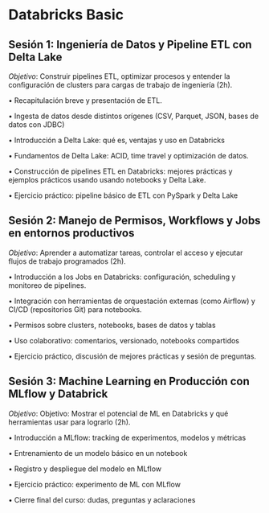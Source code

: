 # Databricks Basic

## Sesión 1:  Ingeniería de Datos y Pipeline ETL con Delta Lake

*Objetivo*: Construir pipelines ETL, optimizar procesos y entender la configuración de 
clusters para cargas de trabajo de ingeniería (2h). 

• Recapitulación breve y presentación de ETL. 

• Ingesta de datos desde distintos orígenes (CSV, Parquet, JSON, bases de datos con JDBC) 

• Introducción a Delta Lake: qué es, ventajas y uso en Databricks 

• Fundamentos de Delta Lake: ACID, time travel y optimización de datos. 

• Construcción de pipelines ETL en Databricks: mejores prácticas y ejemplos prácticos usando usando notebooks y Delta Lake. 

• Ejercicio práctico: pipeline básico de ETL con PySpark y Delta Lake 

## Sesión 2:  Manejo de Permisos, Workflows y Jobs en entornos productivos 

*Objetivo*:  Aprender a automatizar tareas, controlar el acceso y ejecutar flujos de trabajo programados (2h). 

• Introducción a los Jobs en Databricks: configuración, scheduling y monitoreo de pipelines. 

• Integración con herramientas de orquestación externas (como Airflow) y CI/CD (repositorios Git) para notebooks. 

• Permisos sobre clusters, notebooks, bases de datos y tablas 

• Uso colaborativo: comentarios, versionado, notebooks compartidos 

• Ejercicio práctico, discusión de mejores prácticas y sesión de preguntas. 


## Sesión 3:  Machine Learning en Producción con MLflow y Databrick

*Objetivo*: Objetivo: Mostrar el potencial de ML en Databricks y qué herramientas usar para lograrlo (2h).  

• Introducción a MLflow: tracking de experimentos, modelos y métricas 

• Entrenamiento de un modelo básico en un notebook 

• Registro y despliegue del modelo en MLflow 

• Ejercicio práctico: experimento de ML con MLflow 

• Cierre final del curso: dudas, preguntas y aclaraciones 